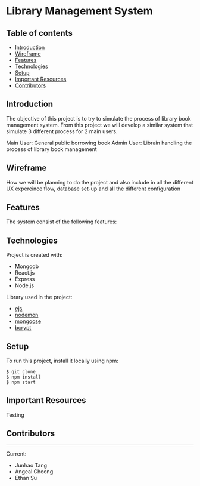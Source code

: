# Library Management System

## Table of contents

- [Introduction](#introduction)
- [Wireframe](#wireframe)
- [Features](#feature)
- [Technologies](#technologies)
- [Setup](#setup)
- [Important Resources](#important-resources)
- [Contributors](#contributors)

## Introduction

The objective of this project is to try to simulate the process of library book management system. From this project we will develop a similar system that simulate 3 different process for 2 main users.

Main User: General public borrowing book
Admin User: Librain handling the process of library book management

## Wireframe

How we will be planning to do the project and also include in all the different UX expereince flow, database set-up and all the different configuration

## Features

The system consist of the following features:

## Technologies

Project is created with:

- Mongodb
- React.js
- Express
- Node.js

Library used in the project:

- [ejs](https://www.npmjs.com/package/ejs)
- [nodemon](https://www.npmjs.com/package/nodemon)
- [mongoose](https://www.npmjs.com/package/mongoose)
- [bcrypt](https://www.npmjs.com/package/bcrypt)

## Setup

To run this project, install it locally using npm:

```
$ git clone
$ npm install
$ npm start
```

## Important Resources

Testing

## Contributors

---

Current:

- Junhao Tang
- Angeal Cheong
- Ethan Su
